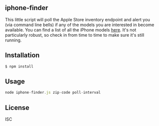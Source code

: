 ## iphone-finder

This little script will poll the Apple Store inventory endpoint and alert you (via command line bells) if any of the models you are interested in become available. You can find a list of all the iPhone models [here](http://leimobile.com/iphone-6-model-numbers/). It's not particularly robust, so check in from time to time to make sure it's still running.

## Installation

```sh
$ npm install
```

## Usage

```js
node iphone-finder.js zip-code poll-interval
```
## License

ISC
